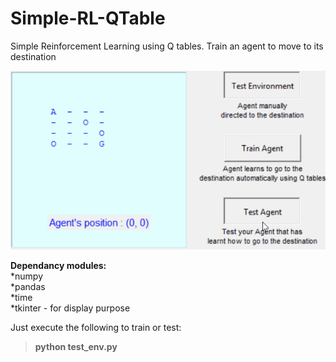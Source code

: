 # Simple-RL-QTable


Simple Reinforcement Learning using Q tables. Train an agent to move to its destination


![](Q_test6.gif)



**Dependancy modules:<br/>**
*numpy<br/>
*pandas<br/>
*time<br/>
*tkinter - for display purpose<br/>


Just execute the following to train or test:<br/>
>**python test_env.py**
